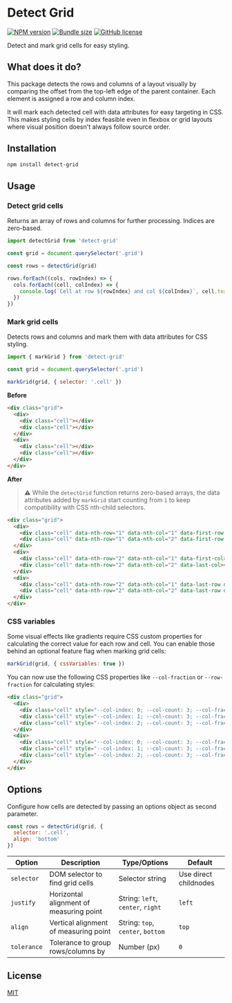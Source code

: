 # Detect Grid

[![NPM version](https://img.shields.io/npm/v/detect-grid)](https://www.npmjs.com/package/detect-grid)
[![Bundle size](https://img.shields.io/bundlephobia/minzip/detect-grid?label=size)](https://bundlephobia.com/result?p=detect-grid)
[![GitHub license](https://img.shields.io/github/license/daun/detect-grid)](./LICENSE)

Detect and mark grid cells for easy styling.

## What does it do?

This package detects the rows and columns of a layout visually by comparing the
offset from the top-left edge of the parent container. Each element is assigned
a row and column index.

It will mark each detected cell with data attributes for easy targeting in CSS.
This makes styling cells by index feasible even in flexbox or grid layouts where
visual position doesn't always follow source order.

## Installation

```bash
npm install detect-grid
```

## Usage

### Detect grid cells

Returns an array of rows and columns for further processing. Indices are zero-based.

```js
import detectGrid from 'detect-grid'

const grid = document.querySelector('.grid')

const rows = detectGrid(grid)

rows.forEach((cols, rowIndex) => {
  cols.forEach((cell, colIndex) => {
    console.log(`Cell at row ${rowIndex} and col ${colIndex}`, cell.textContent)
  })
})
```

### Mark grid cells

Detects rows and columns and mark them with data attributes for CSS styling.

```js
import { markGrid } from 'detect-grid'

const grid = document.querySelector('.grid')

markGrid(grid, { selector: '.cell' })
```

**Before**

```html
<div class="grid">
  <div>
    <div class="cell"></div>
    <div class="cell"></div>
  </div>
  <div>
    <div class="cell"></div>
    <div class="cell"></div>
  </div>
</div>
```

**After**

> :warning: While the `detectGrid` function returns zero-based arrays, the data
   attributes added by `markGrid` start counting from `1` to keep compatibility
   with CSS nth-child selectors.

```html
<div class="grid">
  <div>
    <div class="cell" data-nth-row="1" data-nth-col="1" data-first-row data-first-col></div>
    <div class="cell" data-nth-row="1" data-nth-col="2" data-first-row data-last-col></div>
  </div>
  <div>
    <div class="cell" data-nth-row="2" data-nth-col="1" data-first-col></div>
    <div class="cell" data-nth-row="2" data-nth-col="2" data-last-col></div>
  </div>
  <div>
    <div class="cell" data-nth-row="2" data-nth-col="1" data-last-row data-first-col></div>
    <div class="cell" data-nth-row="2" data-nth-col="2" data-last-row data-last-col></div>
  </div>
</div>
```

### CSS variables

Some visual effects like gradients require CSS custom properties for calculating
the correct value for each row and cell. You can enable those behind an optional
feature flag when marking grid cells:

```js
markGrid(grid, { cssVariables: true })
```

You can now use the following CSS properties like `--col-fraction` or `--row-fraction`
for calculating styles:

```html
<div class="grid">
  <div>
    <div class="cell" style="--col-index: 0; --col-count: 3; --col-fraction: 0; --row-index: 0; --row-count: 2; --row-fraction: 0;"></div>
    <div class="cell" style="--col-index: 1; --col-count: 3; --col-fraction: 0.5; --row-index: 0; --row-count: 2; --row-fraction: 0;"></div>
    <div class="cell" style="--col-index: 2; --col-count: 3; --col-fraction: 1; --row-index: 0; --row-count: 2; --row-fraction: 0;"></div>
  </div>
  <div>
    <div class="cell" style="--col-index: 0; --col-count: 3; --col-fraction: 0; --row-index: 1; --row-count: 2; --row-fraction: 1;"></div>
    <div class="cell" style="--col-index: 1; --col-count: 3; --col-fraction: 0.5; --row-index: 1; --row-count: 2; --row-fraction: 1;"></div>
    <div class="cell" style="--col-index: 2; --col-count: 3; --col-fraction: 1; --row-index: 1; --row-count: 2; --row-fraction: 1;"></div>
  </div>
</div>
```

## Options

Configure how cells are detected by passing an options object as second parameter.

```js
const rows = detectGrid(grid, {
  selector: '.cell',
  align: 'bottom'
})
```

|Option|Description|Type/Options|Default|
|---|---|---|---|
|`selector`|DOM selector to find grid cells|Selector string|Use direct childnodes|
|`justify`|Horizontal alignment of measuring point|String: `left`, `center`, `right`|`left`|
|`align`|Vertical alignment of measuring point|String: `top`, `center`, `bottom`|`top`|
|`tolerance`|Tolerance to group rows/columns by|Number (px)|`0`|

## License

[MIT](https://opensource.org/licenses/MIT)
